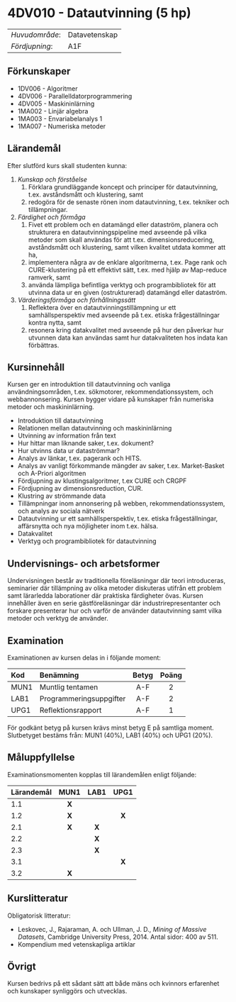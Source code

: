 # 4DV010 - Datautvinning (5 hp)

|     |     |
| --- | --- | 
| *Huvudområde*: | Datavetenskap | 
| *Fördjupning*: | A1F | 

## Förkunskaper

- 1DV006 - Algoritmer
- 4DV006 - Parallelldatorprogrammering
- 4DV005 - Maskininlärning
- 1MA002 - Linjär algebra
- 1MA003 - Envariabelanalys 1
- 1MA007 - Numeriska metoder

## Lärandemål

Efter slutförd kurs skall studenten kunna:

1. *Kunskap och förståelse*
    1. Förklara grundläggande koncept och principer för datautvinning, t.ex. avståndsmått och klustering, samt
    2. redogöra för de senaste rönen inom datautvinning, t.ex. tekniker och tillämpningar.
2. *Färdighet och förmåga*
    1. Fivet ett problem och en datamängd eller dataström, planera och strukturera en datautvinningspipeline med avseende på vilka metoder som skall användas för att t.ex. dimensionsreducering, avståndsmått och klustering, samt vilken kvalitet utdata kommer att ha,
    2. implementera några av de enklare algoritmerna, t.ex. Page rank och CURE-klustering på ett effektivt sätt, t.ex. med hjälp av Map-reduce ramverk, samt
    3. använda lämpliga befintliga verktyg och programbibliotek för att utvinna data ur en given (ostrukturerad) datamängd eller dataström.
3. *Värderingsförmåga och förhållningssätt*
    1. Reflektera över en datautvinningstillämpning ur ett samhällsperspektiv med avseende på t.ex. etiska frågeställningar kontra nytta, samt
    2. resonera kring datakvalitet med avseende på hur den påverkar hur utvunnen data kan användas samt hur datakvaliteten hos indata kan förbättras.

## Kursinnehåll

Kursen ger en introduktion till datautvinning och vanliga användningsområden, t.ex. sökmotorer, rekommendationssystem, och webbannonsering. Kursen bygger vidare på kunskaper från numeriska metoder och maskininlärning.

- Introduktion till datautvinning
- Relationen mellan datautvinning och maskininlärning
- Utvinning av information från text
- Hur hittar man liknande saker, t.ex. dokument?
- Hur utvinns data ur dataströmmar?
- Analys av länkar, t.ex. pagerank och HITS.
- Analys av vanligt förkommande mängder av saker, t.ex. Market-Basket och A-Priori algoritmen
- Fördjupning av klustingsalgoritmer, t.ex CURE och CRGPF
- Fördjupning av dimensionsreduction, CUR.
- Klustring av strömmande data
- Tillämpningar inom annonsering på webben, rekommendationssystem, och analys av sociala nätverk
- Datautvinning ur ett samhällsperspektiv, t.ex. etiska frågeställningar, affärsnytta och nya möjligheter inom t.ex. hälsa.
- Datakvalitet
- Verktyg och programbibliotek för datautvinning

## Undervisnings- och arbetsformer

Undervisningen består av traditionella föreläsningar där teori introduceras, seminarier där tillämpning av olika metoder diskuteras utifrån ett problem samt lärarledda laborationer där praktiska färdigheter övas. Kursen innehåller även en serie gästföreläsningar där industrirepresentanter och forskare presenterar hur och varför de använder datautvinning samt vilka metoder och verktyg de använder.

## Examination

Examinationen av kursen delas in i följande moment:

| Kod  | Benämning               | Betyg | Poäng |  
| :--- | :--------------------   | :---: | :---: |  
| MUN1 | Muntlig tentamen        | A-F   | 2     |  
| LAB1 | Programmeringsuppgifter | A-F   | 2     |  
| UPG1 | Reflektionsrapport      | A-F   | 1     |  

För godkänt betyg på kursen krävs minst betyg E på samtliga moment. Slutbetyget bestäms från: MUN1 (40%), LAB1 (40%) och UPG1 (20%).

## Måluppfyllelse

Examinationsmomenten kopplas till lärandemålen enligt följande:

| Lärandemål | MUN1  | LAB1  | UPG1  |
| :--------- | :---: | :---: | :---: |
| 1.1        | **X** |       |       |
| 1.2        | **X** |       | **X** |
| 2.1        | **X** | **X** |       |
| 2.2        |       | **X** |       |
| 2.3        |       | **X** |       |
| 3.1        |       |       | **X** |
| 3.2        | **X** |       |       |

## Kurslitteratur

Obligatorisk litteratur:

- Leskovec, J., Rajaraman, A. och Ullman, J. D., *Mining of Massive Datasets*, Cambridge University Press, 2014. Antal sidor: 400 av 511.
- Kompendium med vetenskapliga artiklar

## Övrigt

Kursen bedrivs på ett sådant sätt att både mäns och kvinnors erfarenhet och kunskaper synliggörs och utvecklas.
